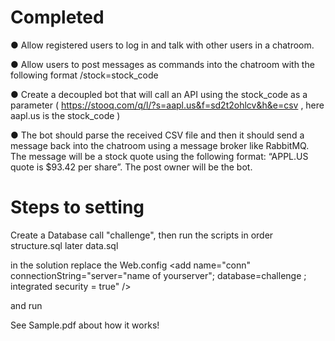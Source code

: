 # Completed
● Allow registered users to log in and talk with other users in a chatroom.

● Allow users to post messages as commands into the chatroom with the following format
/stock=stock_code

● Create a decoupled bot that will call an API using the stock_code as a parameter
( https://stooq.com/q/l/?s=aapl.us&f=sd2t2ohlcv&h&e=csv , here aapl.us is the
stock_code )

● The bot should parse the received CSV file and then it should send a message back into
the chatroom using a message broker like RabbitMQ. The message will be a stock quote
using the following format: “APPL.US quote is $93.42 per share”. The post owner will be
the bot.

# Steps to setting 
Create a Database call "challenge", then run the scripts in order structure.sql later data.sql

in the solution replace the Web.config
  <connectionStrings>
    <add name="conn" connectionString="server="name of yourserver"; database=challenge ; integrated security = true" />
  </connectionStrings>
  
  and run


See Sample.pdf about how it works!
